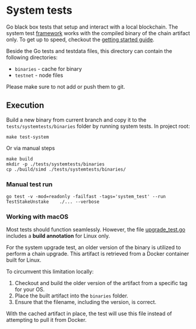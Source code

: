 # System tests

Go black box tests that setup and interact with a local blockchain. The system test [framework](../../systemtests) 
works with the compiled binary of the chain artifact only.
To get up to speed, checkout the [getting started guide](../../systemtests/getting_started.md).

Beside the Go tests and testdata files, this directory can contain the following directories:  

* `binaries` - cache for binary
* `testnet` - node files

Please make sure to not add or push them to git. 

## Execution

Build a new binary from current branch and copy it to the `tests/systemtests/binaries` folder by running system tests.
In project root:

```shell
make test-system
```

Or via manual steps

```shell
make build
mkdir -p ./tests/systemtests/binaries
cp ./build/simd ./tests/systemtests/binaries/
```

### Manual test run

```shell
go test -v -mod=readonly -failfast -tags='system_test' --run TestStakeUnstake    ./... --verbose
```

### Working with macOS

Most tests should function seamlessly. However, the file [upgrade_test.go](upgrade_test.go) includes a **build annotation** for Linux only.

For the system upgrade test, an older version of the binary is utilized to perform a chain upgrade. This artifact is retrieved from a Docker container built for Linux.

To circumvent this limitation locally:
1. Checkout and build the older version of the artifact from a specific tag for your OS.
2. Place the built artifact into the `binaries` folder.
3. Ensure that the filename, including the version, is correct.

With the cached artifact in place, the test will use this file instead of attempting to pull it from Docker.